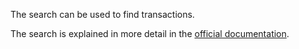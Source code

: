 The search can be used to find transactions.

The search is explained in more detail in the [official documentation](https://docs.firefly-iii.org/concepts/search).